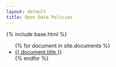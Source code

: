 ```yaml
---
layout: default
title: Open Data Policies
---
```


{% include base.html %}
<ul>{% for document in site.documents %}
  <li>
    <a href="{{ base }}{{ document.permalink }}">{{ document.title }}</a>
  </li>
{% endfor %}</ul>
